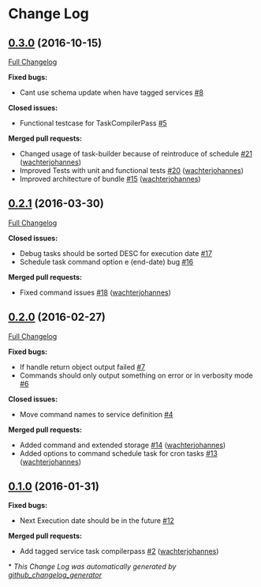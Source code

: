 # Change Log

## [0.3.0](https://github.com/php-task/TaskBundle/tree/0.3.0) (2016-10-15)
[Full Changelog](https://github.com/php-task/TaskBundle/compare/0.2.1...0.3.0)

**Fixed bugs:**

- Cant use schema update when have tagged services [\#8](https://github.com/php-task/TaskBundle/issues/8)

**Closed issues:**

- Functional testcase for TaskCompilerPass [\#5](https://github.com/php-task/TaskBundle/issues/5)

**Merged pull requests:**

- Changed usage of task-builder because of reintroduce of schedule [\#21](https://github.com/php-task/TaskBundle/pull/21) ([wachterjohannes](https://github.com/wachterjohannes))
- Improved Tests with unit and functional tests [\#20](https://github.com/php-task/TaskBundle/pull/20) ([wachterjohannes](https://github.com/wachterjohannes))
- Improved architecture of bundle [\#15](https://github.com/php-task/TaskBundle/pull/15) ([wachterjohannes](https://github.com/wachterjohannes))

## [0.2.1](https://github.com/php-task/TaskBundle/tree/0.2.1) (2016-03-30)
[Full Changelog](https://github.com/php-task/TaskBundle/compare/0.2.0...0.2.1)

**Closed issues:**

- Debug tasks should be sorted DESC for execution date [\#17](https://github.com/php-task/TaskBundle/issues/17)
- Schedule task command option e \(end-date\) bug [\#16](https://github.com/php-task/TaskBundle/issues/16)

**Merged pull requests:**

- Fixed command issues [\#18](https://github.com/php-task/TaskBundle/pull/18) ([wachterjohannes](https://github.com/wachterjohannes))

## [0.2.0](https://github.com/php-task/TaskBundle/tree/0.2.0) (2016-02-27)
[Full Changelog](https://github.com/php-task/TaskBundle/compare/0.1.0...0.2.0)

**Fixed bugs:**

- If handle return object output failed [\#7](https://github.com/php-task/TaskBundle/issues/7)
- Commands should only output something on error or in verbosity mode [\#6](https://github.com/php-task/TaskBundle/issues/6)

**Closed issues:**

- Move command names to service definition [\#4](https://github.com/php-task/TaskBundle/issues/4)

**Merged pull requests:**

- Added command and extended storage [\#14](https://github.com/php-task/TaskBundle/pull/14) ([wachterjohannes](https://github.com/wachterjohannes))
- Added options to command schedule task for cron tasks [\#13](https://github.com/php-task/TaskBundle/pull/13) ([wachterjohannes](https://github.com/wachterjohannes))

## [0.1.0](https://github.com/php-task/TaskBundle/tree/0.1.0) (2016-01-31)
**Fixed bugs:**

- Next Execution date should be in the future [\#12](https://github.com/php-task/TaskBundle/issues/12)

**Merged pull requests:**

- Add tagged service task compilerpass [\#2](https://github.com/php-task/TaskBundle/pull/2) ([wachterjohannes](https://github.com/wachterjohannes))



\* *This Change Log was automatically generated by [github_changelog_generator](https://github.com/skywinder/Github-Changelog-Generator)*